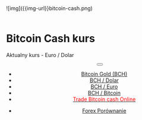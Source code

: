 <div class="jumbotron" markdown="1">

<br>
<br>
![img]({{img-url}}bitcoin-cash.png)
<br>
<br>

# Bitcoin Cash kurs

Aktualny kurs - Euro / Dolar


</div>
<header class="navbar navbar-static-top navbar-inverse navbar-sticky" id="top" role="banner">
  <div class="container">
    <div class="navbar-header">
      <button class="navbar-toggle collapsed" type="button" data-toggle="collapse" data-target=".navbar-collapse">
        <span class="icon-bar"></span>
        <span class="icon-bar"></span>
        <span class="icon-bar"></span>
      </button>
    </div>
    <nav class="navbar-collapse collapse" role="navigation" style="height: 1px;" id="scrollpsy">
      <ul class="nav navbar-nav">
        <li class="active">
          <a href="#top">Bitcoin Gold (BCH)</a>
        </li>
        <li>
          <a href="#section-1">BCH / Dolar</a>
        </li>
        <li>
          <a href="#section-2">BCH / Euro</a>
        </li>
        <li>
          <a href="#section-3">BCH / Bitcoin</a>
        </li>
           <li>
          <a href="http://blog.forexsrovnavac.cz/btcmapl"><span style="color: red;">Trade Bitcoin cash Online</span></a>
        </li>
      </ul>
      <ul class="nav navbar-nav navbar-right">
        <li>
          <a href="{{url}}">Forex <i class="fa fa-bar-chart-o"></i> Porównanie</a>
        </li>
      </ul>
    </nav>
  </div>
</header>